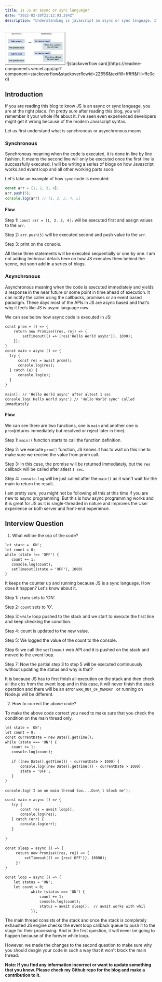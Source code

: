 ```yaml
---
title: Is JS an async or sync language?
date: "2022-02-20T21:12:03.284Z"
description: "Understanding is javascript an async or sync language. It seems using promises and other webAPI like setTimeout, setInterval etc. proves that JS is async language?"
---
```


<img src="./async.png" alt="imagenode" style="width:200px;"/>
![stackoverflow card](https://readme-components.vercel.app/api?component=stackoverflow&stackoverflowid=22656&textfill=ffffff&fill=ffc0cd)

## Introduction

If you are reading this blog to know JS is an async or sync language, you are at the right place. I'm pretty sure after reading this blog, you will remember it your whole life about it. I've seen even experienced developers might get it wrong because of the modern Javascript syntax.

Let us first understand what is synchronous or asynchronous means.

### Synchronous

Synchronous meaning when the code is executed, it is done in line by line fashion. It means the second line will only be executed once the first line is successfully executed. I will be writing a series of blogs on how Javascript works and event loop and all other working parts soon.

Let's take an example of how `sync` code is executed:



```javascript
const arr = [1, 2, 3, 4];
arr.push(5);
console.log(arr) // [1, 2, 3, 4, 5]
```

#### Flow

Step 1: `const arr = [1, 2, 3, 4];`  will be executed first and assign values to the `arr`.

Step 2: `arr.push(5)` will be executed second and push value to the `arr`.

Step 3: print on the console.

All these three statements will be executed sequentially or one by one. I am not adding technical details here on how JS executes them behind the scene, but soon add in a series of blogs.

### Asynchronous

Asynchronous meaning when the code is executed immediately and yields a response in the near future or some point in time ahead of execution. It can notify the caller using the callbacks, promises or an event based paradigm. These days most of the APIs in JS are async based and that's why it feels like JS is async language now.

We can see below how async code is executed in JS:

```
const prom = () => {
    return new Promise((res, rej) => {
        setTimeout(() => (res('Hello World asybc')), 1000);
    });
}
const main = async () => {
  try {
      const res = await prom();
      console.log(res);
  } catch (e) {
      console.log(e);
  }
}

main(); // 'Hello World async' after altest 1 sec
console.log('Hello World sync') // 'Hello World sync' called immediately 
```

#### Flow

We can see there are two functions, one is `main` and another one is `prom`(returns immediately but resolved or reject later in time). 

Step 1: `main()` function starts to call the function definition.

Step 2: we execute `prom()` function, JS knows it has to wait on this line to make sure we receive the value from prom call.

Step 3: In this case, the promise will be returned immediately, but the `res` callback will be called after atlest `1 sec`.

Step 4: `console.log` will be just called after the `main()` as it won't wait for the main to return the result.

I am pretty sure, you might not be following all this at this time if you are new to async programming. But this is how async programming works and it is great for JS as it is single-threaded in nature and improves the User experience or both server and front-end experience.


## Interview Question

1. What will be the o/p of the code?

```
let state = 'ON';
let count = 0;
while (state !== 'OFF') {
   count += 1; 
   console.log(count);
   setTimeout((state = 'OFF'), 1000)
}
```

It keeps the counter up and running because JS is a sync language. How does it happen? Let's know about it.

Step 1: `state` sets to 'ON'.

Step 2: `count` sets to '0'.

Step 3: `while` loop pushed to the stack and we start to execute the first line and keep checking the condition.

Step 4: count is updated to the new value.

Step 5: We logged the value of the count to the console.

Step 6: we call the `setTimeout` web API and it is pushed on the stack and moved to the event loop.

Step 7: Now the partial step 3 to step 5 will be executed continuously without updating the status and why is that?

It is because JS has to first finish all execution on the stack and then check all the cbs from the event loop and in this case, it will never finish the stack operation and there will be an error `ERR_OUT_OF_MEMORY ` or running on Node.js will be different.

2. How to correct the above code?

To make the above code correct you need to make sure that you check the condition on the main thread only.

```
let state = 'ON';
let count = 0;
const currentDate = new Date().getTime();
while (state === 'ON') {
   count += 1; 
   console.log(count);

   if ((new Date().getTime()) - currentDate > 1000) {
       console.log((new Date().getTime()) - currentDate > 1000);
       state = 'OFF';
   } 
}

console.log('I am on main thread too....Don\'t block me');
```

```
const main = async () => {
   try {
       const res = await loop();
       console.log(res);
   } catch (err) {
       console.log(err);
   } 
   
}

const sleep = async () => {
     return new Promise((res, rej) => {
         setTimeout(() => {res('OFF')}, 10000);
     })
}

const loop = async () => {
    let status = "ON";
    let count = 0;
            while (status === 'ON') {
                count += 1;
                console.log(count);
                status = await sleep();  // await works with whil
            }};
```

The main thread consists of the stack and once the stack is completely exhausted JS engine checks the event loop callback queue to push it to the stage for their processing. And in the first question, it will never be going to happen because of the forever while loop. 

However, we made the changes to the second question to make sure why you should desgin your code in such a way that it won't block the main thread.

**Note: If you find any information incorrect or want to update something that you know. Please check my Github repo for the blog and make a contribution to it.**